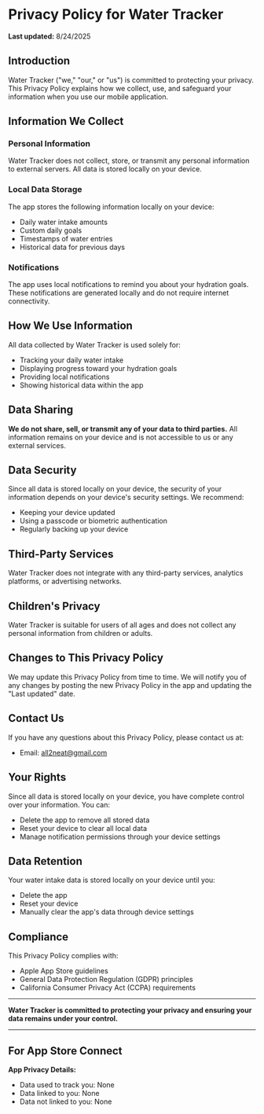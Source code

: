 # Privacy Policy for Water Tracker

**Last updated:** 8/24/2025

## Introduction

Water Tracker ("we," "our," or "us") is committed to protecting your privacy. This Privacy Policy explains how we collect, use, and safeguard your information when you use our mobile application.

## Information We Collect

### Personal Information
Water Tracker does not collect, store, or transmit any personal information to external servers. All data is stored locally on your device.

### Local Data Storage
The app stores the following information locally on your device:
- Daily water intake amounts
- Custom daily goals
- Timestamps of water entries
- Historical data for previous days

### Notifications
The app uses local notifications to remind you about your hydration goals. These notifications are generated locally and do not require internet connectivity.

## How We Use Information

All data collected by Water Tracker is used solely for:
- Tracking your daily water intake
- Displaying progress toward your hydration goals
- Providing local notifications
- Showing historical data within the app

## Data Sharing

**We do not share, sell, or transmit any of your data to third parties.** All information remains on your device and is not accessible to us or any external services.

## Data Security

Since all data is stored locally on your device, the security of your information depends on your device's security settings. We recommend:
- Keeping your device updated
- Using a passcode or biometric authentication
- Regularly backing up your device

## Third-Party Services

Water Tracker does not integrate with any third-party services, analytics platforms, or advertising networks.

## Children's Privacy

Water Tracker is suitable for users of all ages and does not collect any personal information from children or adults.

## Changes to This Privacy Policy

We may update this Privacy Policy from time to time. We will notify you of any changes by posting the new Privacy Policy in the app and updating the "Last updated" date.

## Contact Us

If you have any questions about this Privacy Policy, please contact us at:
- Email: all2neat@gmail.com 

## Your Rights

Since all data is stored locally on your device, you have complete control over your information. You can:
- Delete the app to remove all stored data
- Reset your device to clear all local data
- Manage notification permissions through your device settings

## Data Retention

Your water intake data is stored locally on your device until you:
- Delete the app
- Reset your device
- Manually clear the app's data through device settings

## Compliance

This Privacy Policy complies with:
- Apple App Store guidelines
- General Data Protection Regulation (GDPR) principles
- California Consumer Privacy Act (CCPA) requirements

---

**Water Tracker is committed to protecting your privacy and ensuring your data remains under your control.**

---

## For App Store Connect

**App Privacy Details:**
- Data used to track you: None
- Data linked to you: None  
- Data not linked to you: None
